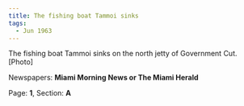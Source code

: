 ```yaml
---  
title: The fishing boat Tammoi sinks  
tags:  
  - Jun 1963  
---  
```

  
The fishing boat Tammoi sinks on the north jetty of Government Cut. [Photo]  
  
Newspapers: **Miami Morning News or The Miami Herald**  
  
Page: **1**, Section: **A** 
